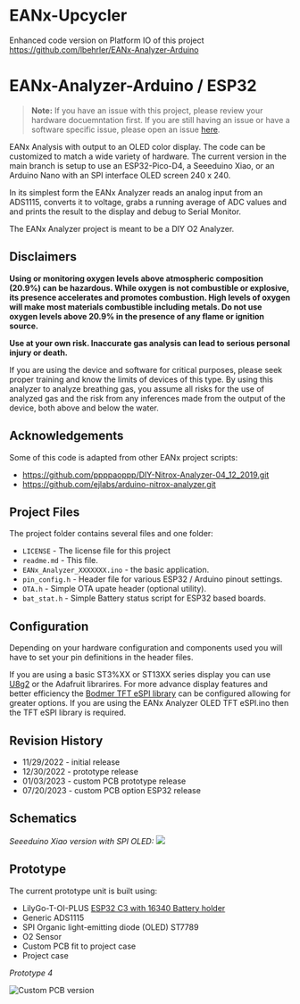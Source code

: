 # EANx-Upcycler

Enhanced code version on Platform IO of this project https://github.com/lbehrler/EANx-Analyzer-Arduino

# EANx-Analyzer-Arduino / ESP32 

> **Note:** If you have an issue with this project, please review your hardware docuemntation first.  If you are still having an issue or have a software specific issue, please open an issue [here](https://github.com/lbehrler/EANx-Upcycler/issues).

EANx Analysis with output to an OLED color display.
The code can be customized to match a wide variety of hardware.  The current version in the main branch is setup to use an ESP32-Pico-D4, a Seeeduino Xiao, or an Arduino Nano with an SPI interface OLED screen 240 x 240.

In its simplest form the EANx Analyzer reads an analog input from an ADS1115, converts it to voltage, grabs a running average of ADC values and and prints the result to the display and debug to Serial Monitor.

The EANx Analyzer project is meant to be a DIY O2 Analyzer.  

## Disclaimers

**Using or monitoring oxygen levels above atmospheric composition (20.9%) can be hazardous. While oxygen is not combustible or explosive, its presence accelerates and promotes combustion. High levels of oxygen will make most materials combustible including metals. Do not use oxygen levels above 20.9% in the presence of any flame or ignition source.**

**Use at your own risk.  Inaccurate gas analysis can lead to serious personal injury or death.**  

If you are using the device and software for critical purposes, please seek proper training and know the limits of devices of this type. By using this analyzer to analyze breathing gas, you assume all risks for the use of analyzed gas and the risk from any inferences made from the output of the device, both above and below the water.

## Acknowledgements
Some of this code is adapted from other EANx project scripts: 
  - https://github.com/ppppaoppp/DIY-Nitrox-Analyzer-04_12_2019.git
  - https://github.com/ejlabs/arduino-nitrox-analyzer.git

## Project Files

The project folder contains several files and one folder:

+ `LICENSE` - The license file for this project
+ `readme.md` - This file.
+ `EANx_Analyzer_XXXXXXX.ino` - the basic application.
+ `pin_config.h` - Header file for various ESP32 / Arduino pinout settings. 
+ `OTA.h` - Simple OTA upate header (optional utility).
+ `bat_stat.h` - Simple Battery status script for ESP32 based boards.

## Configuration
Depending on your hardware configuration and components used you will have to set your pin definitions in the header files. 

If you are using a basic ST3%XX or ST13XX series display you can use [U8g2](https://github.com/olikraus/u8g2) or the Adafruit librarires. For more advance display features and better efficiency the [Bodmer TFT eSPI library](https://github.com/Bodmer/TFT_eSPI) can be configured allowing for greater options. If you are using the EANx Analyzer OLED TFT eSPI.ino then the TFT eSPI library is required. 

## Revision History
+ 11/29/2022 - initial release
+ 12/30/2022 - prototype release
+ 01/03/2023 - custom PCB prototype release
+ 07/20/2023 - custom PCB option ESP32 release

## Schematics 

*Seeeduino Xiao version with SPI OLED:*
![](https://github.com/lbehrler/EANx-Analyzer/blob/645330fc3275fe3a1c8c88061cc2e68e7b1bfda9/Seeed_Xiao_EANx_Analyzer_SPI_OLED%20schematic.png)

## Prototype

The current prototype unit is built using:
+ LilyGo-T-OI-PLUS [ESP32 C3 with 16340 Battery holder](https://github.com/Xinyuan-LilyGO/LilyGo-T-OI-PLUS)
+ Generic ADS1115 
+ SPI Organic light-emitting diode (OLED) ST7789
+ O2 Sensor
+ Custom PCB fit to project case
+ Project case

*Prototype 4*

![Custom PCB version](https://photos.app.goo.gl/iSi7PYW4sDniEZGBA)

